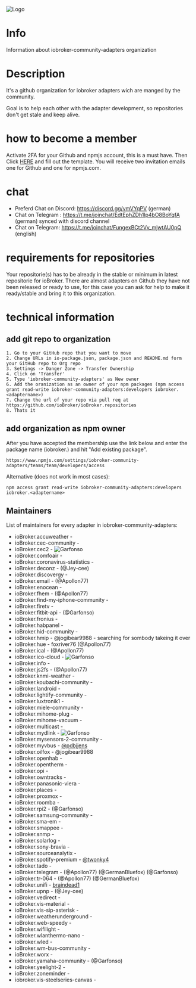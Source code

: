 ![Logo](https://avatars1.githubusercontent.com/u/46189175?s=400&u=44752d5acd9de2cacf9ded7cdab819cd099a7213&v=4)

# Info
Information about iobroker-community-adapters organization

# Description
It's a github organization for iobroker adapters wich are manged by the community.

Goal is to help each other with the adapter development, so repositories don't get stale and keep alive.

# how to become a member

Activate 2FA for your Github and npmjs account, this is a must have. 
Then Click [HERE](https://github.com/iobroker-community-adapters/info/issues/new?assignees=Jey-Cee&labels=new+member&template=please-add-me-as-member.md&title=Please+add+me+as+a+member) and fill out the template.
You will receive two invitation emails one for Github and one for npmjs.com. 

# chat 

- Preferd Chat on Discord: https://discord.gg/vmVYqPV (german) 
- Chat on Telegram : https://t.me/joinchat/EdtEphZDh1lp4bO8BoYqfA (german) synced with discord channel
- Chat on Telegram: https://t.me/joinchat/FungexBCt2Vv_mjwtAU0pQ (english)

# requirements for repositories

Your repositorie(s) has to be already in the stable or minimum in latest repositorie for ioBroker. There are almost adapters on Github they have not been released or ready to use, for this case you can ask for help to make it ready/stable and bring it to this organization.

# technical information

## add git repo to organization

    1. Go to your GitHub repo that you want to move
    2. Change URLs in io-package.json, package.json and README.md form your GitHub repo to Org repo 
    3. Settings -> Danger Zone -> Transfer Ownership
    4. Click on 'Transfer'
    5. Type 'iobroker-community-adapters' as New owner
    6. Add the oranization as an owner of your npm packages (npm access grant read-write iobroker-community-adapters:developers iobroker.<adaptername>)
    7. Change the url of your repo via pull req at https://github.com/ioBroker/ioBroker.repositories
    8. Thats it

## add organization as npm owner

After you have accepted the membership use the link below and enter the package name (iobroker.<adaptername>) and hit "Add existing package".
    
    https://www.npmjs.com/settings/iobroker-community-adapters/teams/team/developers/access
    
Alternative (does not work in most cases):
    
    npm access grant read-write iobroker-community-adapters:developers iobroker.<adaptername>
    
## Maintainers
List of maintainers for every adapter in iobroker-community-adapters:

* ioBroker.accuweather - 
* ioBroker.cec-community - 
* ioBroker.cec2 - ![Garfonso](https://github.com/Garfonso/)
* ioBroker.comfoair - 
* ioBroker.coronavirus-statistics - 
* ioBroker.deconz - (@Jey-cee)
* ioBroker.discovergy - 
* ioBroker.email - (@Apollon77)
* ioBroker.enocean - 
* ioBroker.fhem - (@Apollon77)
* ioBroker.find-my-iphone-community - 
* ioBroker.firetv - 
* ioBroker.fitbit-api - (@Garfonso)
* ioBroker.fronius - 
* ioBroker.habpanel - 
* ioBroker.hid-community - 
* ioBroker.hmip - @jogibear9988 - searching for sombody takeing it over
* ioBroker.hue - foxriver76 (@Apollon77)
* ioBroker.ical - (@Apollon77)
* ioBroker.ico-cloud - ![Garfonso](https://github.com/Garfonso/)
* ioBroker.info -
* ioBroker.js2fs - (@Apollon77)
* ioBroker.knmi-weather - 
* ioBroker.koubachi-community - 
* ioBroker.landroid - 
* ioBroker.lightify-community - 
* ioBroker.luxtronik1 - 
* ioBroker.miele-community - 
* ioBroker.mihome-plug - 
* ioBroker.mihome-vacuum - 
* ioBroker.multicast - 
* ioBroker.mydlink - ![Garfonso](https://github.com/Garfonso/)
* ioBroker.mysensors-2-community - 
* ioBroker.myvbus - [@pdbjjens](https://github.com/pdbjjens/)
* ioBroker.oilfox - @jogibear9988
* ioBroker.openhab - 
* ioBroker.opentherm - 
* ioBroker.opi - 
* ioBroker.owntracks - 
* ioBroker.panasonic-viera - 
* ioBroker.places - 
* ioBroker.proxmox - 
* ioBroker.roomba - 
* ioBroker.rpi2 - (@Garfonso)
* ioBroker.samsung-community - 
* ioBroker.sma-em - 
* ioBroker.smappee - 
* ioBroker.snmp - 
* ioBroker.solarlog - 
* ioBroker.sony-bravia - 
* ioBroker.sourceanalytix - 
* ioBroker.spotify-premium - [@twonky4](https://github.com/twonky4/)
* ioBroker.tado - 
* ioBroker.telegram - (@Apollon77) (@GermanBluefox) (@Garfonso)
* ioBroker.tr-064 - (@Apollon77) (@GermanBluefox)
* ioBroker.unifi - [braindead1](https://github.com/braindead1/)
* ioBroker.upnp - (@Jey-cee)
* ioBroker.vedirect - 
* ioBroker.vis-material - 
* ioBroker.vis-sip-asterisk - 
* ioBroker.weatherunderground - 
* ioBroker.web-speedy - 
* ioBroker.wifilight - 
* ioBroker.wlanthermo-nano - 
* ioBroker.wled - 
* ioBroker.wm-bus-community - 
* ioBroker.worx - 
* ioBroker.yamaha-community - (@Garfonso)
* ioBroker.yeelight-2 - 
* ioBroker.zoneminder - 
* iobroker.vis-steelseries-canvas - 

